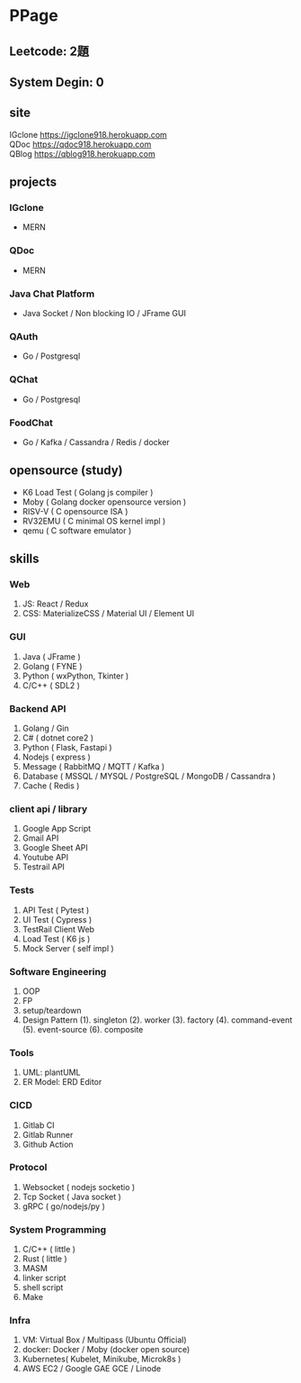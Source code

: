 # PPage

## Leetcode: 2題
## System Degin: 0

## site
IGclone https://igclone918.herokuapp.com
<br/>
QDoc https://qdoc918.herokuapp.com
<br/>
QBlog https://qblog918.herokuapp.com


## projects
### IGclone
- MERN
### QDoc
- MERN
### Java Chat Platform
- Java Socket / Non blocking IO / JFrame GUI
### QAuth
- Go / Postgresql 
### QChat 
- Go / Postgresql 
### FoodChat
- Go / Kafka / Cassandra / Redis / docker

## opensource (study)
- K6 Load Test ( Golang js compiler )
- Moby ( Golang docker opensource version )
- RISV-V ( C opensource ISA )
- RV32EMU ( C minimal OS kernel impl )
- qemu ( C software emulator )

## skills
### Web
1. JS: React / Redux
2. CSS: MaterializeCSS / Material UI / Element UI 

### GUI
1. Java ( JFrame )
2. Golang ( FYNE )
3. Python ( wxPython, Tkinter )
4. C/C++ ( SDL2 )

### Backend API
1. Golang / Gin
3. C# ( dotnet core2 )
4. Python ( Flask, Fastapi )
5. Nodejs ( express )
6. Message ( RabbitMQ / MQTT / Kafka )
7. Database ( MSSQL / MYSQL / PostgreSQL / MongoDB / Cassandra )
8. Cache ( Redis )

### client api / library
1. Google App Script
2. Gmail API
3. Google Sheet API
4. Youtube API
5. Testrail API

### Tests
1. API Test ( Pytest )
2. UI Test ( Cypress )
3. TestRail Client Web
4. Load Test ( K6 js )
5. Mock Server ( self impl )

### Software Engineering
1. OOP
2. FP
3. setup/teardown
4. Design Pattern
  (1). singleton
  (2). worker
  (3). factory
  (4). command-event
  (5). event-source
  (6). composite

### Tools
1. UML: plantUML
2. ER Model: ERD Editor

### CICD
1. Gitlab CI
2. Gitlab Runner
3. Github Action

### Protocol
1. Websocket ( nodejs socketio )
2. Tcp Socket ( Java socket )
3. gRPC ( go/nodejs/py )

### System Programming
1. C/C++ ( little )
2. Rust ( little )
3. MASM
4. linker script
5. shell script
6. Make

### Infra
1. VM: Virtual Box / Multipass (Ubuntu Official)
2. docker: Docker / Moby (docker open source)
3. Kubernetes( Kubelet, Minikube, Microk8s )
4. AWS EC2 / Google GAE GCE / Linode

